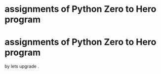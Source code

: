# assignments of Python Zero to Hero  program
# assignments of Python Zero to Hero  program
by lets upgrade .   







